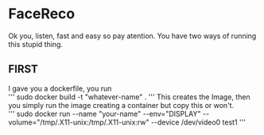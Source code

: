 # FaceReco
Ok you, listen, fast and easy so pay atention. You have two ways of running this stupid thing.

## FIRST
I gave you a dockerfile, you run  
'''
sudo docker build -t "whatever-name" .
'''
This creates the Image, then you simply run the image creating a container but copy this or won't.  
'''
sudo docker run --name "your-name" --env="DISPLAY" --volume="/tmp/.X11-unix:/tmp/.X11-unix:rw" --device /dev/video0 test1
'''

